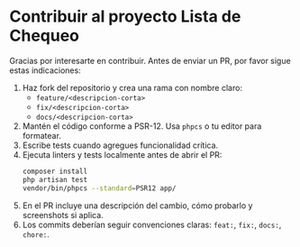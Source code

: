 # Contribuir al proyecto Lista de Chequeo

Gracias por interesarte en contribuir. Antes de enviar un PR, por favor sigue estas indicaciones:

1. Haz fork del repositorio y crea una rama con nombre claro:
   - `feature/<descripcion-corta>`
   - `fix/<descripcion-corta>`
   - `docs/<descripcion-corta>`
2. Mantén el código conforme a PSR-12. Usa `phpcs` o tu editor para formatear.
3. Escribe tests cuando agregues funcionalidad crítica.
4. Ejecuta linters y tests localmente antes de abrir el PR:
   ```bash
   composer install
   php artisan test
   vendor/bin/phpcs --standard=PSR12 app/
   ```
5. En el PR incluye una descripción del cambio, cómo probarlo y screenshots si aplica.
6. Los commits deberían seguir convenciones claras: `feat:`, `fix:`, `docs:`, `chore:`.
